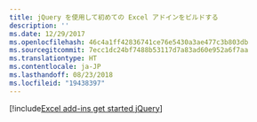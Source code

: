 ```yaml
---
title: jQuery を使用して初めての Excel アドインをビルドする
description: ''
ms.date: 12/29/2017
ms.openlocfilehash: 46c4a1ff42836741ce76e5430a3ae477c3b803db
ms.sourcegitcommit: 7ecc1dc24bf7488b53117d7a83ad60e952a6f7aa
ms.translationtype: HT
ms.contentlocale: ja-JP
ms.lasthandoff: 08/23/2018
ms.locfileid: "19438397"
---
```

[!include[Excel add-ins get started jQuery](../includes/file-get-started-excel-jquery.md)]